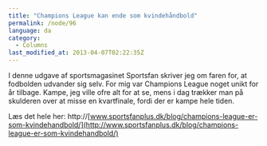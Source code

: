 ```yaml
---
title: "Champions League kan ende som kvindehåndbold"
permalink: /node/96
language: da
category:
  - Columns
last_modified_at: 2013-04-07T02:22:35Z
---
```


I denne udgave af sportsmagasinet Sportsfan skriver jeg om faren for, at fodbolden udvander sig selv. For mig var Champions League noget unikt for år tilbage. Kampe, jeg ville ofre alt for at se, mens i dag trækker man på skulderen over at misse en kvartfinale, fordi der er kampe hele tiden.

Læs det hele her: http://[www.sportsfanplus.dk/blog/champions-league-er-som-kvindehandbold/](http://www.sportsfanplus.dk/blog/champions-league-er-som-kvindehandbold/)
